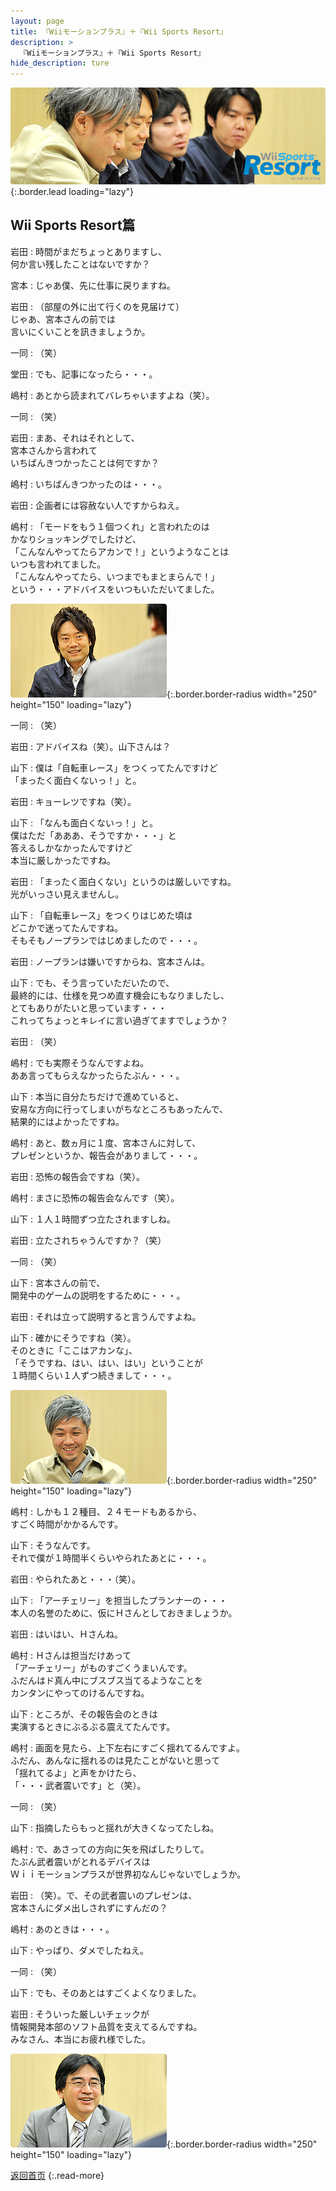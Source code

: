 ```yaml
---
layout: page
title: 『Wiiモーションプラス』＋『Wii Sports Resort』
description: >
  『Wiiモーションプラス』＋『Wii Sports Resort』
hide_description: ture
---
```


![](/interviews/jp/wii/rztj/vol1/img/mainvisual8.jpg){:.border.lead loading="lazy"}

## Wii Sports Resort篇

岩田
: 時間がまだちょっとありますし、<br>何か言い残したことはないですか？

宮本
: じゃあ僕、先に仕事に戻りますね。

岩田
: （部屋の外に出て行くのを見届けて）<br>じゃあ、宮本さんの前では<br>言いにくいことを訊きましょうか。

一同
: （笑）

堂田
: でも、記事になったら・・・。

嶋村
: あとから読まれてバレちゃいますよね（笑）。

一同
: （笑）

岩田
: まあ、それはそれとして、<br>宮本さんから言われて<br>いちばんきつかったことは何ですか？

嶋村
: いちばんきつかったのは・・・。

岩田
: 企画者には容赦ない人ですからねえ。

嶋村
: 「モードをもう１個つくれ」と言われたのは<br>かなりショッキングでしたけど、<br>「こんなんやってたらアカンで！」というようなことは<br>いつも言われてました。<br>「こんなんやってたら、いつまでもまとまらんで！」<br>という・・・アドバイスをいつもいただいてました。

![](/interviews/jp/wii/rztj/vol1/img/photo28.jpg){:.border.border-radius width="250" height="150" loading="lazy"}

一同
: （笑）

岩田
: アドバイスね（笑）。山下さんは？

山下
: 僕は「自転車レース」をつくってたんですけど<br>「まったく面白くないっ！」と。

岩田
: キョーレツですね（笑）。

山下
: 「なんも面白くないっ！」と。<br>僕はただ「あああ、そうですか・・・」と<br>答えるしかなかったんですけど<br>本当に厳しかったですね。

岩田
: 「まったく面白くない」というのは厳しいですね。<br>光がいっさい見えませんし。

山下
: 「自転車レース」をつくりはじめた頃は<br>どこかで迷ってたんですね。<br>そもそもノープランではじめましたので・・・。

岩田
: ノープランは嫌いですからね、宮本さんは。

山下
: でも、そう言っていただいたので、<br>最終的には、仕様を見つめ直す機会にもなりましたし、<br>とてもありがたいと思っています・・・<br>これってちょっとキレイに言い過ぎてますでしょうか？

岩田
: （笑）

嶋村
: でも実際そうなんですよね。<br>ああ言ってもらえなかったらたぶん・・・。

山下
: 本当に自分たちだけで進めていると、<br>安易な方向に行ってしまいがちなところもあったんで、<br>結果的にはよかったですね。

嶋村
: あと、数ヵ月に１度、宮本さんに対して、<br>プレゼンというか、報告会がありまして・・・。

岩田
: 恐怖の報告会ですね（笑）。

嶋村
: まさに恐怖の報告会なんです（笑）。

山下
: １人１時間ずつ立たされますしね。

岩田
: 立たされちゃうんですか？（笑）

一同
: （笑）

山下
: 宮本さんの前で、<br>開発中のゲームの説明をするために・・・。

岩田
: それは立って説明すると言うんですよね。

山下
: 確かにそうですね（笑）。<br>そのときに「ここはアカンな」、<br>「そうですね、はい、はい、はい」ということが<br>１時間くらい１人ずつ続きまして・・・。

![](/interviews/jp/wii/rztj/vol1/img/photo29.jpg){:.border.border-radius width="250" height="150" loading="lazy"}

嶋村
: しかも１２種目、２４モードもあるから、<br>すごく時間がかかるんです。

山下
: そうなんです。<br>それで僕が１時間半くらいやられたあとに・・・。

岩田
: やられたあと・・・（笑）。

山下
: 「アーチェリー」を担当したプランナーの・・・<br>本人の名誉のために、仮にＨさんとしておきましょうか。

岩田
: はいはい、Ｈさんね。

嶋村
: Ｈさんは担当だけあって<br>「アーチェリー」がものすごくうまいんです。<br>ふだんはド真ん中にブスブス当てるようなことを<br>カンタンにやってのけるんですね。

山下
: ところが、その報告会のときは<br>実演するときにぶるぶる震えてたんです。

嶋村
: 画面を見たら、上下左右にすごく揺れてるんですよ。<br>ふだん、あんなに揺れるのは見たことがないと思って<br>「揺れてるよ」と声をかけたら、<br>「・・・武者震いです」と（笑）。

一同
: （笑）

山下
: 指摘したらもっと揺れが大きくなってたしね。

嶋村
: で、あさっての方向に矢を飛ばしたりして。<br>たぶん武者震いがとれるデバイスは<br>Ｗｉｉモーションプラスが世界初なんじゃないでしょうか。

岩田
: （笑）。で、その武者震いのプレゼンは、<br>宮本さんにダメ出しされずにすんだの？

嶋村
: あのときは・・・。

山下
: やっぱり、ダメでしたねえ。

一同
: （笑）

山下
: でも、そのあとはすごくよくなりました。

岩田
: そういった厳しいチェックが<br>情報開発本部のソフト品質を支えてるんですね。<br>みなさん、本当にお疲れ様でした。

![](/interviews/jp/wii/rztj/vol1/img/photo30.jpg){:.border.border-radius width="250" height="150" loading="lazy"}

[返回首页](../../../../../)
{:.read-more}

